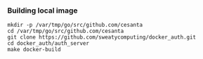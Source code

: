### Building local image

```
mkdir -p /var/tmp/go/src/github.com/cesanta
cd /var/tmp/go/src/github.com/cesanta
git clone https://github.com/sweatycomputing/docker_auth.git
cd docker_auth/auth_server
make docker-build
```
